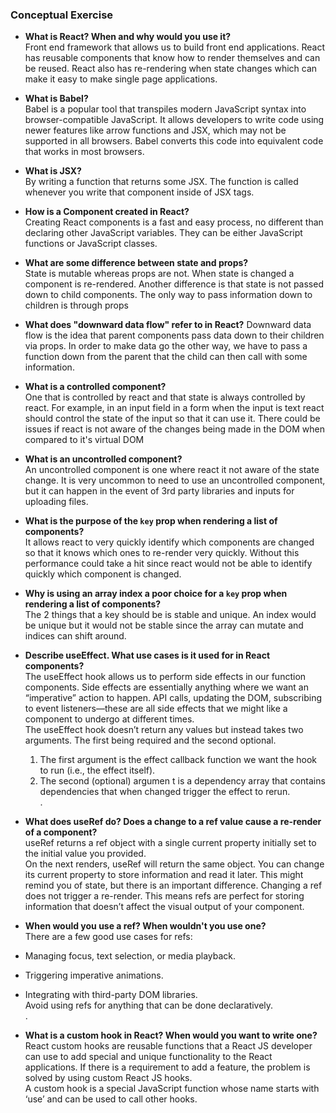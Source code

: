 ### Conceptual Exercise

- **What is React? When and why would you use it?**  
Front end framework that allows us to build front end applications. React has reusable components that know how to render themselves and can be reused. React also has re-rendering when state changes which can make it easy to make single page applications.

- **What is Babel?**  
Babel is a popular tool that transpiles modern JavaScript syntax into browser-compatible JavaScript. It allows developers to write code using newer features like arrow functions and JSX, which may not be supported in all browsers. Babel converts this code into equivalent code that works in most browsers.

- **What is JSX?**  
By writing a function that returns some JSX. The function is called whenever you write that component inside of JSX tags.

- **How is a Component created in React?**  
Creating React components is a fast and easy process, no different than declaring other JavaScript variables. They can be either JavaScript functions or JavaScript classes.

- **What are some difference between state and props?**  
State is mutable whereas props are not. When state is changed a component is re-rendered. Another difference is that state is not passed down to child components. The only way to pass information down to children is through props

- **What does "downward data flow" refer to in React?**
Downward data flow is the idea that parent components pass data down to their children via props. In order to make data go the other way, we have to pass a
function down from the parent that the child can then call with some information.

- **What is a controlled component?**  
One that is controlled by react and that state is always controlled by react. For example, in an input field in a form when the input is text react should control the state of the input so that it can use it. There could be issues if react is not aware of the changes being made in the DOM when compared to it's virtual DOM

- **What is an uncontrolled component?**  
An uncontrolled component is one where react it not aware of the state change. It is very uncommon to need to use an uncontrolled component, but it can happen in the event of 3rd party libraries and inputs for uploading files.

- **What is the purpose of the `key` prop when rendering a list of components?**  
It allows react to very quickly identify which components are changed so that it knows which ones to re-render very quickly. Without this performance could take a hit since react would not be able to identify quickly which component is changed.

- **Why is using an array index a poor choice for a `key` prop when rendering a list of components?**  
The 2 things that a key should be is stable and unique. An index would be unique but it would not be stable since the array can mutate and indices can shift around.

- **Describe useEffect.  What use cases is it used for in React components?**  
The useEffect hook allows us to perform side effects in our function components. Side effects are essentially anything where we want an “imperative” action to happen. API calls, updating the DOM, subscribing to event listeners—these are all side effects that we might like a component to undergo at different times.  
The useEffect hook doesn’t return any values but instead takes two arguments. The first being required and the second optional.
	1. The first argument is the effect callback function we want the hook to run (i.e., the effect itself).    
	2. The second (optional) argumen t is a dependency array that contains dependencies that when changed trigger the effect to rerun.  
.
 
- **What does useRef do?  Does a change to a ref value cause a re-render of a component?**  
useRef returns a ref object with a single current property initially set to the initial value you provided.  
On the next renders, useRef will return the same object. You can change its current property to store information and read it later. This might remind you of state, but there is an important difference. Changing a ref does not trigger a re-render. This means refs are perfect for storing information that doesn’t affect the visual output of your component.

- **When would you use a ref? When wouldn't you use one?**  
There are a few good use cases for refs:
 - Managing focus, text selection, or media playback.
 - Triggering imperative animations.
 - Integrating with third-party DOM libraries.  
Avoid using refs for anything that can be done declaratively.  
.


- **What is a custom hook in React? When would you want to write one?**  
React custom hooks are reusable functions that a React JS developer can use to add special and unique functionality to the React applications. If there is a requirement to add a feature, the problem is solved by using custom React JS hooks.  
A custom hook is a special JavaScript function whose name starts with ‘use’ and can be used to call other hooks.


